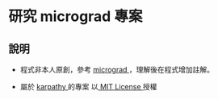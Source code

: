 # 研究 micrograd 專案

## 說明

* 程式非本人原創，參考 <a href="https://github.com/karpathy/micrograd"> micrograd </a>，理解後在程式增加註解。

* 屬於 <a href="https://github.com/karpathy/micrograd"> karpathy </a> 的專案 以<a href="https://github.com/karpathy/micrograd/blob/master/LICENSE"> MIT License </a> 授權 



